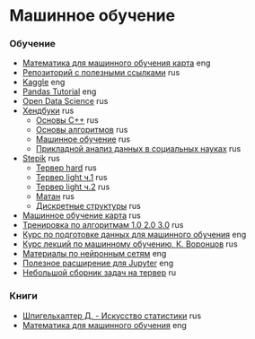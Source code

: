 # Машинное обучение
### Обучение
* [Математика для машинного обучения карта](https://maps.joindeltaacademy.com/) eng
* [Репозиторий с полезными ссылками](https://github.com/demidovakatya/vvedenie-mashinnoe-obuchenie) rus
* [Kaggle](https://www.kaggle.com/) eng
* [Pandas Tutorial](https://www.w3schools.com/python/pandas/default.asp) eng
* [Open Data Science](https://ods.ai/) rus
* [Хендбуки](https://academy.yandex.ru/handbook) rus
  * [Основы C++](https://academy.yandex.ru/handbook/cpp) rus
  * [Основы алгоритмов](https://academy.yandex.ru/handbook/algorithms) rus
  * [Машинное обучение](https://academy.yandex.ru/handbook/ml) rus
  * [Прикладной анализ данных в социальных науках](https://academy.yandex.ru/handbook/data-analysis) rus
* [Stepik](https://stepik.org/learn) rus
  * [Тервер hard](https://stepik.org/course/3089/syllabus) rus
  * [Тервер light ч.1](https://stepik.org/course/2911/syllabus) rus
  * [Тервер light ч.2](https://stepik.org/course/3209/syllabus) rus
  * [Матан](https://stepik.org/course/95/syllabus) rus
  * [Дискретные структуры](https://stepik.org/course/83/syllabus) rus
* [Машинное обучение карта](https://vc.ru/u/1389654-machine-learning/596407-roadmap-dlya-izucheniya-machine-learning-2023) rus
* [Тренировка по алгоритмам 1.0 2.0 3.0](https://yandex.ru/yaintern/algorithm-training_1) rus
* [Курс по подготовке данных для машинного обучения](https://www.datacamp.com/courses/preprocessing-for-machine-learning-in-python) eng
* [Курс лекций по машинному обучению, К. Воронцов](http://www.machinelearning.ru/wiki/index.php?title=%D0%9C%D0%B0%D1%88%D0%B8%D0%BD%D0%BD%D0%BE%D0%B5_%D0%BE%D0%B1%D1%83%D1%87%D0%B5%D0%BD%D0%B8%D0%B5_(%D0%BA%D1%83%D1%80%D1%81_%D0%BB%D0%B5%D0%BA%D1%86%D0%B8%D0%B9,_%D0%9A.%D0%92.%D0%92%D0%BE%D1%80%D0%BE%D0%BD%D1%86%D0%BE%D0%B2)) rus
* [Материалы по нейронным сетям](https://cs231n.github.io/) eng
* [Полезное расширение для Jupyter](https://github.com/jupyter-lsp/jupyterlab-lsp) eng
* [Небольшой сборник задач на тервер](http://math-hse.info/a/2013-14/ps-aa/statlecture4.pdf) ru
### Книги
* [Шпигельхалтер Д. - Искусство статистики](https://disk.yandex.ru/i/-bHkrxGTSyS-hA) rus
* [Математика для машинного обучения](https://mml-book.github.io/) eng
